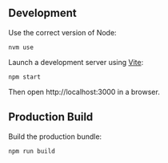 ## Development

Use the correct version of Node:

```
nvm use
```

Launch a development server using [Vite](https://vitejs.dev/):

```
npm start
```

Then open http://localhost:3000 in a browser.

## Production Build

Build the production bundle:

```
npm run build
```
